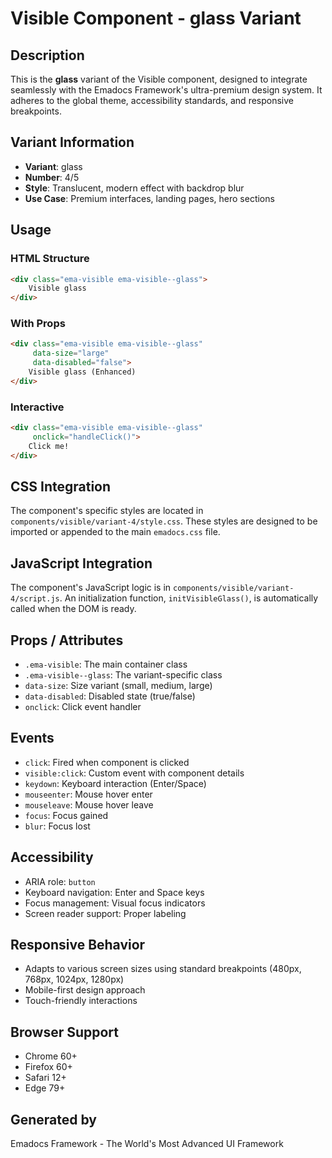 # Visible Component - glass Variant

## Description
This is the **glass** variant of the Visible component, designed to integrate seamlessly with the Emadocs Framework's ultra-premium design system. It adheres to the global theme, accessibility standards, and responsive breakpoints.

## Variant Information
- **Variant**: glass
- **Number**: 4/5
- **Style**: Translucent, modern effect with backdrop blur
- **Use Case**: Premium interfaces, landing pages, hero sections

## Usage

### HTML Structure
```html
<div class="ema-visible ema-visible--glass">
    Visible glass
</div>
```

### With Props
```html
<div class="ema-visible ema-visible--glass" 
     data-size="large" 
     data-disabled="false">
    Visible glass (Enhanced)
</div>
```

### Interactive
```html
<div class="ema-visible ema-visible--glass" 
     onclick="handleClick()">
    Click me!
</div>
```

## CSS Integration
The component's specific styles are located in `components/visible/variant-4/style.css`. These styles are designed to be imported or appended to the main `emadocs.css` file.

## JavaScript Integration
The component's JavaScript logic is in `components/visible/variant-4/script.js`. An initialization function, `initVisibleGlass()`, is automatically called when the DOM is ready.

## Props / Attributes
- `.ema-visible`: The main container class
- `.ema-visible--glass`: The variant-specific class
- `data-size`: Size variant (small, medium, large)
- `data-disabled`: Disabled state (true/false)
- `onclick`: Click event handler

## Events
- `click`: Fired when component is clicked
- `visible:click`: Custom event with component details
- `keydown`: Keyboard interaction (Enter/Space)
- `mouseenter`: Mouse hover enter
- `mouseleave`: Mouse hover leave
- `focus`: Focus gained
- `blur`: Focus lost

## Accessibility
- ARIA role: `button`
- Keyboard navigation: Enter and Space keys
- Focus management: Visual focus indicators
- Screen reader support: Proper labeling

## Responsive Behavior
- Adapts to various screen sizes using standard breakpoints (480px, 768px, 1024px, 1280px)
- Mobile-first design approach
- Touch-friendly interactions

## Browser Support
- Chrome 60+
- Firefox 60+
- Safari 12+
- Edge 79+

## Generated by
Emadocs Framework - The World's Most Advanced UI Framework

